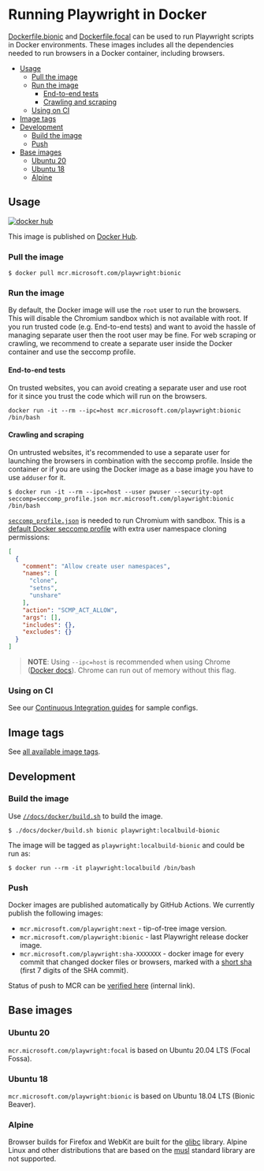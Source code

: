 # Running Playwright in Docker

[Dockerfile.bionic](Dockerfile.bionic) and [Dockerfile.focal](Dockerfile.focal) can be used to run Playwright scripts in Docker environments. These images includes all the dependencies needed to run browsers in a Docker container, including browsers.

- [Usage](#usage)
  * [Pull the image](#pull-the-image)
  * [Run the image](#run-the-image)
    - [End-to-end tests](#end-to-end-tests)
    - [Crawling and scraping](#crawling-and-scraping)
  * [Using on CI](#using-on-ci)
- [Image tags](#image-tags)
- [Development](#development)
  * [Build the image](#build-the-image)
  * [Push](#push)
- [Base images](#base-images)
  * [Ubuntu 20](#ubuntu-20)
  * [Ubuntu 18](#ubuntu-18)
  * [Alpine](#alpine)

## Usage

[![docker hub](https://img.shields.io/badge/docker-mcr.microsoft.com%2Fplaywright-blue)](https://hub.docker.com/_/microsoft-playwright)

This image is published on [Docker Hub](https://hub.docker.com/_/microsoft-playwright).

### Pull the image

```
$ docker pull mcr.microsoft.com/playwright:bionic
```

### Run the image

By default, the Docker image will use the `root` user to run the browsers. This will disable the Chromium sandbox which is not available with root. If you run trusted code (e.g. End-to-end tests) and want to avoid the hassle of managing separate user then the root user may be fine. For web scraping or crawling, we recommend to create a separate user inside the Docker container and use the seccomp profile.

#### End-to-end tests

On trusted websites, you can avoid creating a separate user and use root for it since you trust the code which will run on the browsers.

```
docker run -it --rm --ipc=host mcr.microsoft.com/playwright:bionic /bin/bash
```

#### Crawling and scraping

On untrusted websites, it's recommended to use a separate user for launching the browsers in combination with the seccomp profile. Inside the container or if you are using the Docker image as a base image you have to use `adduser` for it.

```
$ docker run -it --rm --ipc=host --user pwuser --security-opt seccomp=seccomp_profile.json mcr.microsoft.com/playwright:bionic /bin/bash
```

[`seccomp_profile.json`](seccomp_profile.json) is needed to run Chromium with sandbox. This is
a [default Docker seccomp profile](https://github.com/docker/engine/blob/d0d99b04cf6e00ed3fc27e81fc3d94e7eda70af3/profiles/seccomp/default.json) with extra user namespace cloning permissions:

```json
[
  {
    "comment": "Allow create user namespaces",
    "names": [
      "clone",
      "setns",
      "unshare"
    ],
    "action": "SCMP_ACT_ALLOW",
    "args": [],
    "includes": {},
    "excludes": {}
  }
]
```

> **NOTE**: Using `--ipc=host` is recommended when using Chrome ([Docker docs](https://docs.docker.com/engine/reference/run/#ipc-settings---ipc)). Chrome can run out of memory without this flag.


### Using on CI

See our [Continuous Integration guides](../ci.md) for sample configs.

## Image tags

See [all available image tags](https://mcr.microsoft.com/v2/playwright/tags/list).

## Development

### Build the image

Use [`//docs/docker/build.sh`](build.sh) to build the image.

```
$ ./docs/docker/build.sh bionic playwright:localbuild-bionic
```

The image will be tagged as `playwright:localbuild-bionic` and could be run as:

```
$ docker run --rm -it playwright:localbuild /bin/bash
```

### Push

Docker images are published automatically by GitHub Actions. We currently publish the following
images:
- `mcr.microsoft.com/playwright:next` - tip-of-tree image version.
- `mcr.microsoft.com/playwright:bionic` - last Playwright release docker image.
- `mcr.microsoft.com/playwright:sha-XXXXXXX` - docker image for every commit that changed
  docker files or browsers, marked with a [short sha](https://git-scm.com/book/en/v2/Git-Tools-Revision-Selection#Short-SHA-1) (first 7 digits of the SHA commit).

Status of push to MCR can be [verified here](https://mcrflow-status-ui.azurewebsites.net/) (internal link).

## Base images

### Ubuntu 20

`mcr.microsoft.com/playwright:focal` is based on Ubuntu 20.04 LTS (Focal Fossa).

### Ubuntu 18

`mcr.microsoft.com/playwright:bionic` is based on Ubuntu 18.04 LTS (Bionic Beaver).

### Alpine

Browser builds for Firefox and WebKit are built for the [glibc](https://en.wikipedia.org/wiki/GNU_C_Library) library. Alpine Linux and other distributions that are based on the [musl](https://en.wikipedia.org/wiki/Musl) standard library are not supported.
